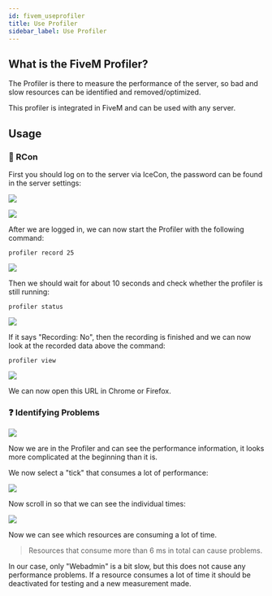 ```yaml
---
id: fivem_useprofiler
title: Use Profiler
sidebar_label: Use Profiler
---
```


## What is the FiveM Profiler? 

The Profiler is there to measure the performance of the server, so bad and slow resources can be identified and removed/optimized. 

This profiler is integrated in FiveM and can be used with any server.

## Usage


### 🔑 RCon

First you should log on to the server via IceCon, the password can be found in the server settings:

![](https://screensaver01.zap-hosting.com/index.php/s/3S2ZZ2gRDsRmXyN/preview)

![](https://screensaver01.zap-hosting.com/index.php/s/SnNcYqkSgkFFsL8/preview)

After we are logged in, we can now start the Profiler with the following command:

```
profiler record 25
```

![](https://screensaver01.zap-hosting.com/index.php/s/syTtBk7RicHYdBP/preview)

Then we should wait for about 10 seconds and check whether the profiler is still running:

```
profiler status
```

![](https://screensaver01.zap-hosting.com/index.php/s/zRwfoRfXQJq5mem/preview)

If it says "Recording: No", then the recording is finished and we can now look at the recorded data above the command:

```
profiler view
```

![](https://screensaver01.zap-hosting.com/index.php/s/jecKZDyboFoGbcA/preview)

We can now open this URL in Chrome or Firefox.


### ❓ Identifying Problems

![](https://screensaver01.zap-hosting.com/index.php/s/ZkW36eTKXsmsxRq/preview)

Now we are in the Profiler and can see the performance information, it looks more complicated at the beginning than it is.

We now select a "tick" that consumes a lot of performance:

![](https://screensaver01.zap-hosting.com/index.php/s/R7Z4HwF3y2wAHGj/preview)

Now scroll in so that we can see the individual times:

![](https://screensaver01.zap-hosting.com/index.php/s/BFJgqJE6SrBK5Ws/preview)

Now we can see which resources are consuming a lot of time.

> Resources that consume more than 6 ms in total can cause problems.

In our case, only "Webadmin" is a bit slow, but this does not cause any performance problems. If a resource consumes a lot of time it should be deactivated for testing and a new measurement made.

